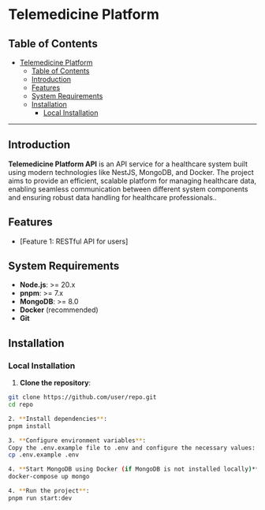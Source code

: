 # Telemedicine Platform

## Table of Contents

- [Telemedicine Platform](#telemedicine-platform)
  - [Table of Contents](#table-of-contents)
  - [Introduction](#introduction)
  - [Features](#features)
  - [System Requirements](#system-requirements)
  - [Installation](#installation)
    - [Local Installation](#local-installation)

---

## Introduction

**Telemedicine Platform API** is an API service for a healthcare system built using modern technologies like NestJS, MongoDB, and Docker. The project aims to provide an efficient, scalable platform for managing healthcare data, enabling seamless communication between different system components and ensuring robust data handling for healthcare professionals..

## Features

- [Feature 1: RESTful API for users]

## System Requirements

- **Node.js**: >= 20.x
- **pnpm**: >= 7.x
- **MongoDB**: >= 8.0
- **Docker** (recommended)
- **Git**

## Installation

### Local Installation

1. **Clone the repository**:

  ```bash
  git clone https://github.com/user/repo.git
  cd repo

2. **Install dependencies**:
  pnpm install

3. **Configure environment variables**:
Copy the .env.example file to .env and configure the necessary values:
  cp .env.example .env

4. **Start MongoDB using Docker (if MongoDB is not installed locally)**:
  docker-compose up mongo

4. **Run the project**:
  pnpm run start:dev

